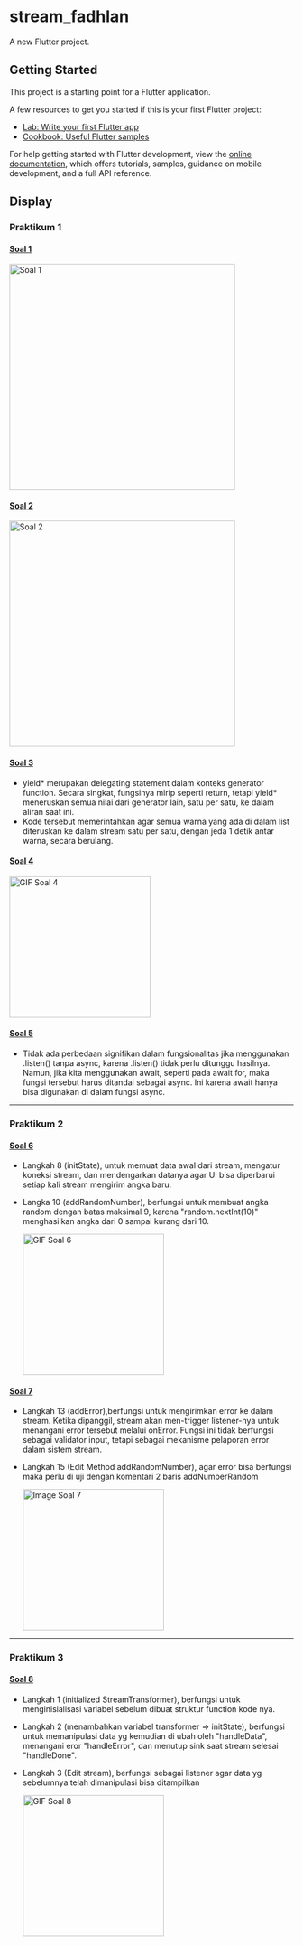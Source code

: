 # stream_fadhlan

A new Flutter project.

## Getting Started

This project is a starting point for a Flutter application.

A few resources to get you started if this is your first Flutter project:

- [Lab: Write your first Flutter app](https://docs.flutter.dev/get-started/codelab)
- [Cookbook: Useful Flutter samples](https://docs.flutter.dev/cookbook)

For help getting started with Flutter development, view the
[online documentation](https://docs.flutter.dev/), which offers tutorials,
samples, guidance on mobile development, and a full API reference.

## Display
### **Praktikum 1**
#### <u>Soal 1</u>
<img src="screen-docs/SC-S1.png" alt="Soal 1" width="400" />

#### <u>Soal 2</u>
<img src="screen-docs/SC-S2.png" alt="Soal 2" width="400" />

#### <u>Soal 3</u>
- yield* merupakan delegating statement dalam konteks generator function. Secara singkat, fungsinya mirip seperti return, tetapi yield* meneruskan semua nilai dari generator lain, satu per satu, ke dalam aliran saat ini.
- Kode tersebut memerintahkan agar semua warna yang ada di dalam list diteruskan ke dalam stream satu per satu, dengan jeda 1 detik antar warna, secara berulang.

#### <u>Soal 4</u> 
<img src="screen-docs/gif/P1-S4.gif" alt="GIF Soal 4" width="250" />

#### <u>Soal 5</u>
- Tidak ada perbedaan signifikan dalam fungsionalitas jika menggunakan .listen() tanpa async, karena .listen() tidak perlu ditunggu hasilnya. Namun, jika kita menggunakan await, seperti pada await for, maka fungsi tersebut harus ditandai sebagai async. Ini karena await hanya bisa digunakan di dalam fungsi async.

-----
### **Praktikum 2**
#### <u>Soal 6</u>
- Langkah 8 (initState), untuk memuat data awal dari stream, mengatur koneksi stream, dan mendengarkan datanya agar UI bisa diperbarui setiap kali stream mengirim angka baru.
- Langka 10 (addRandomNumber), berfungsi untuk membuat angka random dengan batas maksimal 9, karena "random.nextInt(10)" menghasilkan angka dari 0 sampai kurang dari 10.

  <img src="screen-docs/gif/P1-S6.gif" alt="GIF Soal 6" width="250" />

#### <u>Soal 7</u>
- Langkah 13 (addError),berfungsi untuk mengirimkan error ke dalam stream. Ketika dipanggil, stream akan men-trigger listener-nya untuk menangani error tersebut melalui onError. Fungsi ini tidak berfungsi sebagai validator input, tetapi sebagai mekanisme pelaporan error dalam sistem stream.
- Langkah 15 (Edit Method addRandomNumber), agar error bisa berfungsi maka perlu di uji dengan komentari 2 baris addNumberRandom

   <img src="screen-docs/P1-S7.png" alt="Image Soal 7" width="250" />

-----

### **Praktikum 3**
#### <u>Soal 8</u>  
- Langkah 1 (initialized StreamTransformer), berfungsi untuk menginisialisasi variabel sebelum dibuat struktur function kode nya.
- Langkah 2 (menambahkan variabel transformer => initState), berfungsi untuk memanipulasi data yg kemudian di ubah oleh "handleData", menangani eror "handleError", dan menutup sink saat stream selesai "handleDone".
- Langkah 3 (Edit stream), berfungsi sebagai listener agar data yg sebelumnya telah dimanipulasi bisa ditampilkan 
   
  <img src="screen-docs/gif/P1-S8.gif" alt="GIF Soal 8" width="250" />


